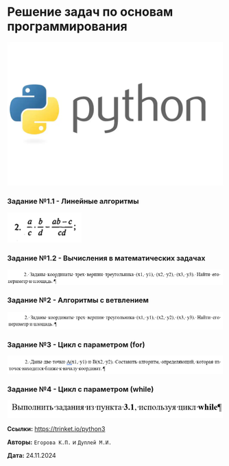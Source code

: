# Решение задач по основам программирования
![img.png](img/python.png)

### Задание №1.1 - Линейные алгоритмы
![zadanie_1_1](img/zadanie_1_1.png)

### Задание №1.2 - Вычисления в математических задачах
![zadanie_1_2](img/zadanie_1_2.png)

### Задание №2 - Алгоритмы с ветвлением
![zadanie_2](img/zadanie_2.png)

### Задание №3 - Цикл с параметром (for)
![zadanie_3](img/zadanie_3.png)

### Задание №4 - Цикл с параметром (while)
![zadanie_4](img/zadanie_4.png)

**Ссылки:** https://trinket.io/python3

**Авторы:** `Егорова К.П.` и `Дуплей М.И.`

**Дата:** 24.11.2024
